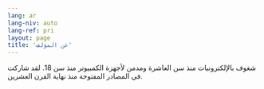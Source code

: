 ```yaml
---
lang: ar
lang-niv: auto
lang-ref: pri
layout: page
title: 'عن المؤلف'
---
```


شغوف بالإلكترونيات منذ سن العاشرة ومدمن لأجهزة الكمبيوتر منذ سن 18. لقد شاركت في المصادر المفتوحة منذ نهاية القرن العشرين.



